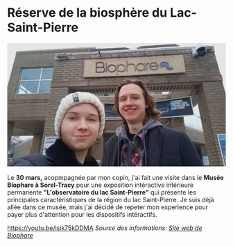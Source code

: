 # Réserve de la biosphère du Lac-Saint-Pierre

![photo](medias_biophare/moi_entree.png)

Le **30 mars,** acopmpagnée par mon copin, j'ai fait une visite dans le **Musée Biophare à Sorel-Tracy** pour une exposition intéractive intérieure permanente **"L'observatoire du lac Saint-Pierre"** qui présente les principales caractéristiques de la région du lac Saint-Pierre. Je suis déjà allée dans ce musée, mais j'ai décidé de repeter mon experience pour payer plus d'attention pour les dispositifs intéractifs.

https://youtu.be/isik75kDDMA
*Source des informations: [Site web de Biophare](https://biophare.com/collections/reserve-biosphere-lac-saint-pierre/)*
